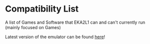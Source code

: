 # Compatibility List

A list of Games and Software that EKA2L1 can and can't currently run (mainly focused on Games)

Latest version of the emulator can be found [here](https://github.com/EKA2L1/EKA2L1/releases)!
